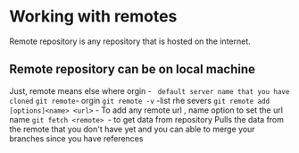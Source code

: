 # Working with remotes
Remote repository is any repository that is hosted on the internet.
## Remote repository can be on local machine
Just, remote means else where
orgin - ` default server name that you have cloned`
`git remote`- orgin
`git remote -v` -list rhe severs
`git remote add [options]<name> <url>` - To add any remote url , name option to set the url name
`git fetch <remote> `- to get data from repository
Pulls the data from the remote that you don't have yet and you can able to merge your branches since you have references


